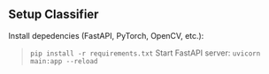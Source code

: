 ## Setup Classifier
Install depedencies (FastAPI, PyTorch, OpenCV, etc.):
>`pip install -r requirements.txt`
Start FastAPI server:
>`uvicorn main:app --reload`